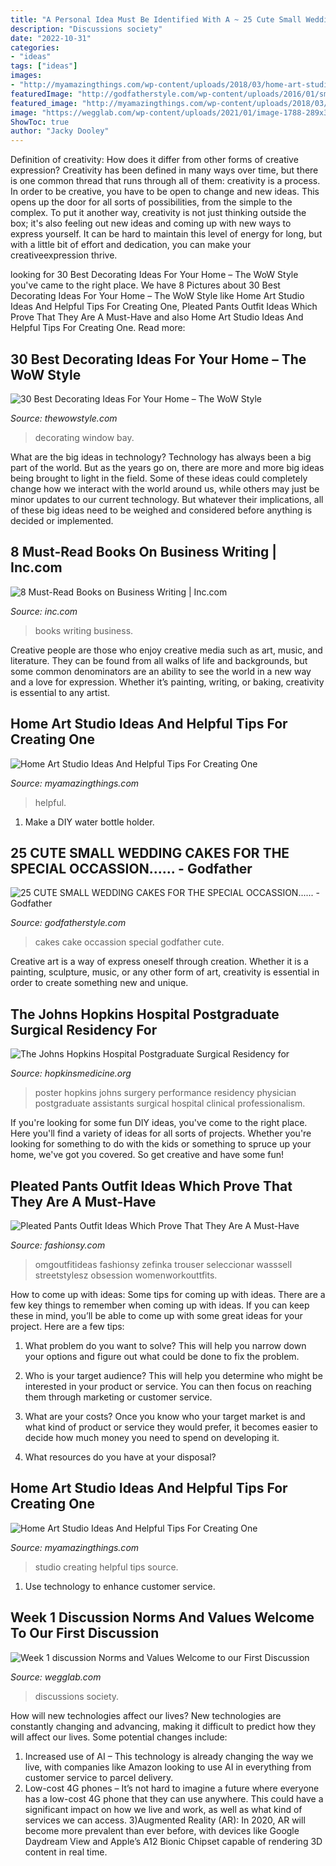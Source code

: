 ```yaml
---
title: "A Personal Idea Must Be Identified With A ~ 25 Cute Small Wedding Cakes For The Special Occassion......"
description: "Discussions society"
date: "2022-10-31"
categories:
- "ideas"
tags: ["ideas"]
images:
- "http://myamazingthings.com/wp-content/uploads/2018/03/home-art-studio-3-.jpg"
featuredImage: "http://godfatherstyle.com/wp-content/uploads/2016/01/small_wedding_cake_idea..jpg"
featured_image: "http://myamazingthings.com/wp-content/uploads/2018/03/home-art-studio-3-.jpg"
image: "https://wegglab.com/wp-content/uploads/2021/01/image-1788-289x300.png"
ShowToc: true
author: "Jacky Dooley"
---
```



Definition of creativity: How does it differ from other forms of creative expression?
Creativity has been defined in many ways over time, but there is one common thread that runs through all of them: creativity is a process. In order to be creative, you have to be open to change and new ideas. This opens up the door for all sorts of possibilities, from the simple to the complex.
To put it another way, creativity is not just thinking outside the box; it's also feeling out new ideas and coming up with new ways to express yourself. It can be hard to maintain this level of energy for long, but with a little bit of effort and dedication, you can make your creativeexpression thrive.

	

		
looking for 30 Best Decorating Ideas For Your Home – The WoW Style you've came to the right place. We have 8 Pictures about 30 Best Decorating Ideas For Your Home – The WoW Style like Home Art Studio Ideas And Helpful Tips For Creating One, Pleated Pants Outfit Ideas Which Prove That They Are A Must-Have and also Home Art Studio Ideas And Helpful Tips For Creating One. Read more:
		
    
## 30 Best Decorating Ideas For Your Home – The WoW Style

<img loading=lazy src="http://thewowstyle.com/wp-content/uploads/2015/04/bay-window-decorating-ideas-011.jpeg" onerror="this.onerror=null;this.src='https://tse4.mm.bing.net/th?id=OIP.e75zQUVXoRwAHIQgp_yarAHaGJ&amp;pid=15.1';" alt="30 Best Decorating Ideas For Your Home – The WoW Style">

_Source: thewowstyle.com_

>decorating window bay. 

	

What are the big ideas in technology?
Technology has always been a big part of the world. But as the years go on, there are more and more big ideas being brought to light in the field. Some of these ideas could completely change how we interact with the world around us, while others may just be minor updates to our current technology. But whatever their implications, all of these big ideas need to be weighed and considered before anything is decided or implemented.

    
## 8 Must-Read Books On Business Writing | Inc.com

<img loading=lazy src="http://www.incimages.com/uploaded_files/image/970x450/getty_501816888_88995.jpg" onerror="this.onerror=null;this.src='https://tse4.mm.bing.net/th?id=OIP.drjNNCdzpzYdOrv9C6BRdAHaDb&amp;pid=15.1';" alt="8 Must-Read Books on Business Writing | Inc.com">

_Source: inc.com_

>books writing business. 

	

Creative people are those who enjoy creative media such as art, music, and literature. They can be found from all walks of life and backgrounds, but some common denominators are an ability to see the world in a new way and a love for expression. Whether it’s painting, writing, or baking, creativity is essential to any artist.

    
## Home Art Studio Ideas And Helpful Tips For Creating One

<img loading=lazy src="https://myamazingthings.com/wp-content/uploads/2018/03/home-art-studio-.jpg" onerror="this.onerror=null;this.src='https://tse2.mm.bing.net/th?id=OIP.YdVAggqB6yUHUdiVNyQEawHaJ4&amp;pid=15.1';" alt="Home Art Studio Ideas And Helpful Tips For Creating One">

_Source: myamazingthings.com_

>helpful. 

	

1. Make a DIY water bottle holder.

    
## 25 CUTE SMALL WEDDING CAKES FOR THE SPECIAL OCCASSION...... - Godfather

<img loading=lazy src="http://godfatherstyle.com/wp-content/uploads/2016/01/small_wedding_cake_idea..jpg" onerror="this.onerror=null;this.src='https://tse4.mm.bing.net/th?id=OIP.w8qVCazIGX0g4S6jtn8lMQHaJ4&amp;pid=15.1';" alt="25 CUTE SMALL WEDDING CAKES FOR THE SPECIAL OCCASSION...... - Godfather">

_Source: godfatherstyle.com_

>cakes cake occassion special godfather cute. 

	

Creative art is a way of express oneself through creation. Whether it is a painting, sculpture, music, or any other form of art, creativity is essential in order to create something new and unique.

    
## The Johns Hopkins Hospital Postgraduate Surgical Residency For

<img loading=lazy src="https://www.hopkinsmedicine.org/sebin/h/w/aapa-poster-kristy-2.jpg" onerror="this.onerror=null;this.src='https://tse2.mm.bing.net/th?id=OIP.vYXfEXdmZVO55vnc4N31PAHaE0&amp;pid=15.1';" alt="The Johns Hopkins Hospital Postgraduate Surgical Residency for">

_Source: hopkinsmedicine.org_

>poster hopkins johns surgery performance residency physician postgraduate assistants surgical hospital clinical professionalism. 

	

If you're looking for some fun DIY ideas, you've come to the right place. Here you'll find a variety of ideas for all sorts of projects. Whether you're looking for something to do with the kids or something to spruce up your home, we've got you covered. So get creative and have some fun!

    
## Pleated Pants Outfit Ideas Which Prove That They Are A Must-Have

<img loading=lazy src="https://fashionsy.com/wp-content/uploads/2018/02/plaid-pants-outfits-7-.jpg" onerror="this.onerror=null;this.src='https://tse2.mm.bing.net/th?id=OIP.S7fG88Gm65NT3TnK6Wn3IwHaQU&amp;pid=15.1';" alt="Pleated Pants Outfit Ideas Which Prove That They Are A Must-Have">

_Source: fashionsy.com_

>omgoutfitideas fashionsy zefinka trouser seleccionar wasssell streetstylesz obsession womenworkouttfits. 

	

How to come up with ideas: Some tips for coming up with ideas.
There are a few key things to remember when coming up with ideas. If you can keep these in mind, you’ll be able to come up with some great ideas for your project. Here are a few tips:
1. What problem do you want to solve? This will help you narrow down your options and figure out what could be done to fix the problem.

2. Who is your target audience? This will help you determine who might be interested in your product or service. You can then focus on reaching them through marketing or customer service.

3. What are your costs? Once you know who your target market is and what kind of product or service they would prefer, it becomes easier to decide how much money you need to spend on developing it.

4. What resources do you have at your disposal?

    
## Home Art Studio Ideas And Helpful Tips For Creating One

<img loading=lazy src="http://myamazingthings.com/wp-content/uploads/2018/03/home-art-studio-3-.jpg" onerror="this.onerror=null;this.src='https://tse1.mm.bing.net/th?id=OIP.QhQ647QztXN26LSkONNjVwHaLl&amp;pid=15.1';" alt="Home Art Studio Ideas And Helpful Tips For Creating One">

_Source: myamazingthings.com_

>studio creating helpful tips source. 

	

1. Use technology to enhance customer service.

    
## Week 1 Discussion Norms And Values Welcome To Our First Discussion

<img loading=lazy src="https://wegglab.com/wp-content/uploads/2021/01/image-1788-289x300.png" onerror="this.onerror=null;this.src='https://tse2.mm.bing.net/th?id=OIP.Z8ddgg6OEMyx7mwr-t43LgAAAA&amp;pid=15.1';" alt="Week 1 discussion Norms and Values Welcome to our First Discussion">

_Source: wegglab.com_

>discussions society. 

	

How will new technologies affect our lives?
New technologies are constantly changing and advancing, making it difficult to predict how they will affect our lives. Some potential changes include: 
1) Increased use of AI – This technology is already changing the way we live, with companies like Amazon looking to use AI in everything from customer service to parcel delivery. 
2) Low-cost 4G phones – It’s not hard to imagine a future where everyone has a low-cost 4G phone that they can use anywhere. This could have a significant impact on how we live and work, as well as what kind of services we can access. 
3)Augmented Reality (AR): In 2020, AR will become more prevalent than ever before, with devices like Google Daydream View and Apple’s A12 Bionic Chipset capable of rendering 3D content in real time.

